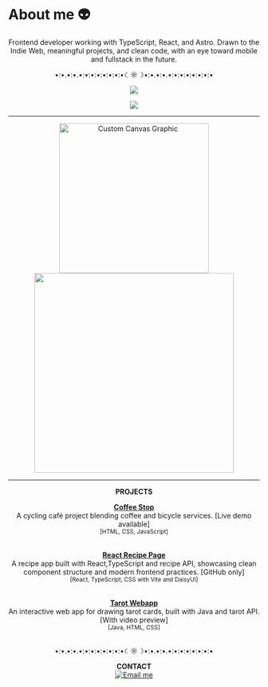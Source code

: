 # About me 👽
<p align="center">
Frontend developer working with TypeScript, React, and Astro.
Drawn to the Indie Web, meaningful projects, and clean code, with an eye toward mobile and fullstack in the future.
</p>

<p align="center">•:•.•:•.•:•:•:•:•:•:•:•☾☼☽•:•.•:•.•:•:•:•:•:•:•:•</p>

<p align="center">
    <p align="center">
        <a href="https://skillicons.dev">
    <img src="https://skillicons.dev/icons?i=html,css,js,ts,react,astro,angular" />
        </a>
      </p>
<p align="center">
    <a href="https://skillicons.dev">
    <img src="https://skillicons.dev/icons?i=nodejs,git,github,gitlab,npm,vscode" />
    </a>
</p>
</p>

<hr>

<p align="center">  
    <img src="https://mdohr.space/img/assets/mblip-full.png" alt="Custom Canvas Graphic" width="300">
   <img src="https://github-readme-stats.vercel.app/api/top-langs/?username=mdohr07&theme=tokyonight&show_icons=true&hide_border=false&layout=compact" width="400" />

</p>

<hr>

<p align="center"><b>PROJECTS</b></p>

<p align="center">
  <a href="https://github.com/mdohr07/coffeestop"><b>Coffee Stop</b></a><br>
  A cycling café project blending coffee and bicycle services. [Live demo available]<br>
  <sub>[HTML, CSS, JavaScript]</sub><br><br>
</p>

<p align="center">
  <a href="https://github.com/mdohr07/react-recipe-page"><b>React Recipe Page</b></a><br>
  A recipe app built with React,TypeScript and recipe API, showcasing clean component structure and modern frontend practices. [GitHub only]<br>
      <sub>[React, TypeScript, CSS with Vite and DaisyUI]</sub><br><br>
</p>
<p align="center">
  <a href="https://github.com/mdohr07/tarot-webapp"><b>Tarot Webapp</b></a><br>
  An interactive web app for drawing tarot cards, built with Java and tarot API. [With video preview]<br>
     <sub>[Java, HTML, CSS]</sub><br><br>
</p>
</p>

<p align="center">•:•.•:•.•:•:•:•:•:•:•:•☾☼☽•:•.•:•.•:•:•:•:•:•:•:•</p>

<p align="center"><b>CONTACT</b><br>
  <a href="mailto:mdohr07@gmail.com">
    <img src="https://img.shields.io/badge/ask_me-anything-blueviolet.svg" alt="Email me">
  </a>
</p>
